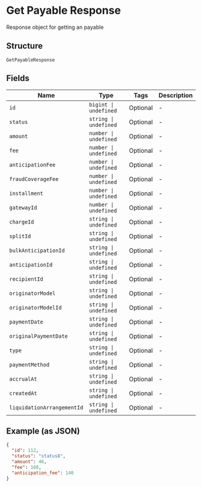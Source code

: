 
# Get Payable Response

Response object for getting an payable

## Structure

`GetPayableResponse`

## Fields

| Name | Type | Tags | Description |
|  --- | --- | --- | --- |
| `id` | `bigint \| undefined` | Optional | - |
| `status` | `string \| undefined` | Optional | - |
| `amount` | `number \| undefined` | Optional | - |
| `fee` | `number \| undefined` | Optional | - |
| `anticipationFee` | `number \| undefined` | Optional | - |
| `fraudCoverageFee` | `number \| undefined` | Optional | - |
| `installment` | `number \| undefined` | Optional | - |
| `gatewayId` | `number \| undefined` | Optional | - |
| `chargeId` | `string \| undefined` | Optional | - |
| `splitId` | `string \| undefined` | Optional | - |
| `bulkAnticipationId` | `string \| undefined` | Optional | - |
| `anticipationId` | `string \| undefined` | Optional | - |
| `recipientId` | `string \| undefined` | Optional | - |
| `originatorModel` | `string \| undefined` | Optional | - |
| `originatorModelId` | `string \| undefined` | Optional | - |
| `paymentDate` | `string \| undefined` | Optional | - |
| `originalPaymentDate` | `string \| undefined` | Optional | - |
| `type` | `string \| undefined` | Optional | - |
| `paymentMethod` | `string \| undefined` | Optional | - |
| `accrualAt` | `string \| undefined` | Optional | - |
| `createdAt` | `string \| undefined` | Optional | - |
| `liquidationArrangementId` | `string \| undefined` | Optional | - |

## Example (as JSON)

```json
{
  "id": 112,
  "status": "status8",
  "amount": 46,
  "fee": 168,
  "anticipation_fee": 140
}
```

